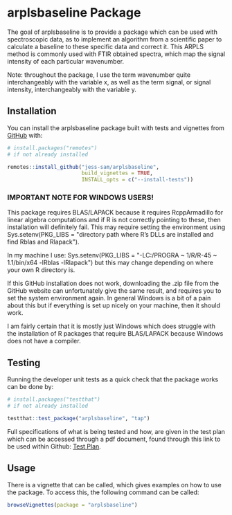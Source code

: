 
# arplsbaseline Package

<!-- badges: start -->
<!-- badges: end -->

The goal of arplsbaseline is to provide a package which can be used with spectroscopic data, 
as to implement an algorithm from a scientific paper to calculate a baseline to these 
specific data and correct it. This ARPLS method is commonly used with FTIR obtained spectra, 
which map the signal intensity of each particular wavenumber. 

Note: throughout the package, I use the term wavenumber quite interchangeably with the variable x, as well as 
the term signal, or signal intensity, interchangeably with the variable y. 

## Installation

You can install the arplsbaseline package built with tests and vignettes 
from [GitHub](https://github.com/) with:

``` r
# install.packages("remotes")
# if not already installed

remotes::install_github("jess-sam/arplsbaseline", 
                        build_vignettes = TRUE, 
                        INSTALL_opts = c("--install-tests"))
```

### IMPORTANT NOTE FOR WINDOWS USERS!

This package requires BLAS/LAPACK because it requires RcppArmadillo for linear algebra computations
and if R is not correctly pointing to these, then installation will definitely fail. This may require 
setting the environment using 
Sys.setenv(PKG_LIBS = "directory path where R’s DLLs are installed and find Rblas and Rlapack"). 

In my machine I use: Sys.setenv(PKG_LIBS = "-LC:/PROGRA ~ 1/R/R-45 ~ 1.1/bin/x64 -lRblas -lRlapack") but
this may change depending on where your own R directory is. 

If this GitHub installation does not work, downloading the .zip file from the GitHub website can unfortunately
give the same result, and requires you to set the system environment again. In general Windows is a bit of 
a pain about this but if everything is set up nicely on your machine, then it should work.

I am fairly certain that it is mostly just Windows which does struggle with the installation of 
R packages that require BLAS/LAPACK because Windows does not have a compiler. 

## Testing

Running the developer unit tests as a quick check that the package works can be done by: 

```r
# install.packages("testthat")
# if not already installed

testthat::test_package("arplsbaseline", "tap")
```

Full specifications of what is being tested and how, are given in the test plan 
which can be accessed through a pdf document, found through this link to be used within Github: 
[Test Plan](inst/docs/test_plan.pdf).

## Usage

There is a vignette that can be called, which gives examples on how to use the package.
To access this, the following command can be called:

```r
browseVignettes(package = "arplsbaseline")
```
